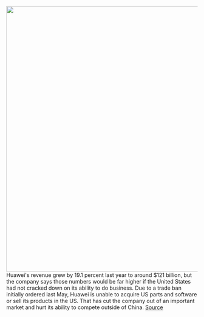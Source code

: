 <img src='https://cdn.vox-cdn.com/thumbor/QUi8x5GYUB4S6pK_07C0FQY1D2I=/0x0:2040x1360/1200x800/filters:focal(857x517:1183x843)/cdn.vox-cdn.com/uploads/chorus_image/image/66578973/acastro_190521_1777_huawei_0003.0.0.jpg' width='700px' /><br/>
Huawei's revenue grew by 19.1 percent last year to around $121 billion, but the company says those numbers would be far higher if the United States had not cracked down on its ability to do business. Due to a trade ban initially ordered last May, Huawei is unable to acquire US parts and software or sell its products in the US. That has cut the company out of an important market and hurt its ability to compete outside of China.
<a href='https://www.theverge.com/2020/3/31/21200183/huawei-2019-earnings-financial-results-us-trade-ban'> Source <a/>